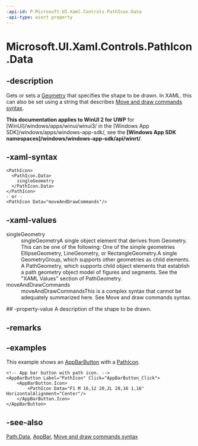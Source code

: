 ```yaml
---
-api-id: P:Microsoft.UI.Xaml.Controls.PathIcon.Data
-api-type: winrt property
---
```


<!-- Property syntax
public Windows.UI.Xaml.Media.Geometry Data { get;  set; }
-->

# Microsoft.UI.Xaml.Controls.PathIcon.Data

## -description
Gets or sets a [Geometry](../microsoft.ui.xaml.media/geometry.md) that specifies the shape to be drawn. In XAML. this can also be set using a string that describes [Move and draw commands syntax](/windows/uwp/xaml-platform/move-draw-commands-syntax).

**This documentation applies to WinUI 2 for UWP** for [WinUI]/windows/apps/winui/winui3/ in the [Windows App SDK]/windows/apps/windows-app-sdk/, see the **[Windows App SDK namespaces]/windows/windows-app-sdk/api/winrt/**.

## -xaml-syntax
```xaml
<PathIcon>
  <PathIcon.Data>
    singleGeometry
  </PathIcon.Data>
</PathIcon>
- or -
<PathIcon Data="moveAndDrawCommands"/>
```


## -xaml-values
<dl><dt>singleGeometry</dt><dd>singleGeometryA single object element that derives from Geometry. This can be one of the following: One of the simple geometries EllipseGeometry, LineGeometry, or RectangleGeometry.A single GeometryGroup, which supports other geometries as child elements. A PathGeometry, which supports child object elements that establish a path geometry object model of figures and segments. See the "XAML Values" section of PathGeometry.</dd>
<dt>moveAndDrawCommands</dt><dd>moveAndDrawCommandsThis is a complex syntax that cannot be adequately summarized here. See Move and draw commands syntax.</dd>
</dl>
## -property-value
A description of the shape to be drawn.

## -remarks

## -examples
This example shows an [AppBarButton](appbarbutton.md) with a [PathIcon](pathicon.md).

```xaml
<!-- App bar button with path icon. -->
<AppBarButton Label="PathIcon" Click="AppBarButton_Click">
    <AppBarButton.Icon>
        <PathIcon Data="F1 M 16,12 20,2L 20,16 1,16" HorizontalAlignment="Center"/>
    </AppBarButton.Icon>
</AppBarButton>
```



## -see-also
[Path.Data](../microsoft.ui.xaml.shapes/path_data.md), [AppBar](appbar.md), [Move and draw commands syntax](/windows/uwp/xaml-platform/move-draw-commands-syntax)
